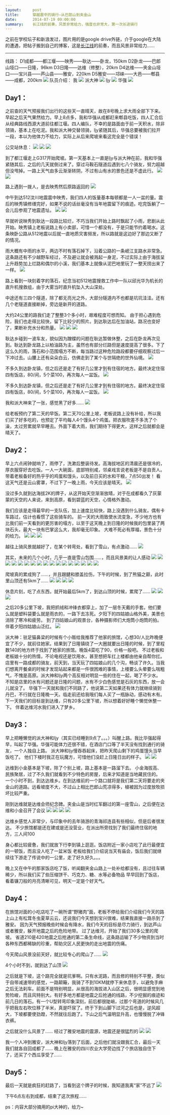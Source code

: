 ```yaml
---
layout:     post
title:      穿越震中的骑行—从巴郎山到夹金山
date:       2014-07-19 09:00:00
summary:    长江线的前奏，风景非常给力，强度也非常大，第一次长途骑行
---
```


之前在学校坛子和新浪发过，图片用的是google drive外链，介于google在大陆的遭遇，把帖子搬到自己的博客，这是[长江线][100]的前奏，而且风景非常给力……


----------
线路：
D1成都——都江堰——映秀——耿达——卧龙，150km
D2卧龙——巴郎山垭口——日隆，96km
D3日隆——达维（修整），20km
D4达维——夹金山垭口——宝兴县——芦山县——雅安，220km
D5雅安——邛崃——大邑——郫县——成都，200km
![][1]
队员介绍：
我
![][2]
派大神
![][3]
ljy
![][4]
华强
![][5]

**Day1：**
-----
之前查的天气预报我们出行的这些天一直晴天，故在8号晚上求大雨全部下下来。早起之后天气果然给力。早上8点多，我和华强从成都赶来郫县吃饭，四人汇合后从经典路线西源大道前往都江堰。四人编队，不幸的是路面由于前一天积水，除非领骑，基本上在吃泥。我和派大神交替领骑，ljy紧随其后，华强总要被我们拉开一段，本以为他体力不给力，实际上从后来爬坡来看这完全是个错误！

公交站休息：
![][6]
![][7]
![][8]

到了都江堰走上G317开始爬坡。第一天基本上一直是ljy与派大神在前，我和华强紧随其后，之后的几天就倒过来了。穿过马鞍石隧道后遇到七八个骑友，努力超越但没甩掉。一路上天气由多云渐渐转阴，不过有山有水的景色还是不虚此行。
![][9]
![][10]

路上遇到一拨人，是去映秀然后原路返回的
![][12]

中午到达512汶川地震震中映秀，我们四人的饭量基本每顿都是一人一盆的量。震后的映秀镇修缮完好，如果不说的话丝毫没有当年地震留下的痕迹。吃完饭躺了一会儿后参观了地震遗址。
![][13]
![][14]

早就听说映秀到耿达一段路比较烂，不巧当我们开始上路时飘起了小雨，悲剧从此开始。映秀镇上老板说路上有小卖部，可惜一个都没有，于是只能节约着喝水。这条映卧公路从512地震以后就一直地质灾害频发，所以路就是这边好了那边又断了的情况。

雨大概有中雨的水平，两边不时有落石掉下，沿着公路的一条岷江支路水非常急。这条路还有不少越野车经过，不及避让就会被溅起一身泥，不过实际上由于海拔呈上升趋势加上烂路和偶尔的小溪，我们基本上就像从泥巴地里玩了一整天捞出来了一样。
![][15]

路上看到一块刻着字的落石，纪念当初512地震搜救工作中一队以邱光华为机长的直升机搜救组，由于大雾当时直升机坠入大山深处。

中途还有三四个隧道，除了都无亮光之外，大部分隧道内不也都是坑坑洼洼。还有几个老隧道直接断掉，旁边是新开的道路。

大约24公里的路我们走了整整3个多小时，艰难程度可想而知。
由于担心遇到危险，我们也走得比较快，留下比较少的照片。到达耿达后在加油站，路况也变好了，果断补充水分和热量。
![][16]
![][17]
![][18]

耿达乡碰到一波车友，貌似因为蹭蝶的问题在耿达暂做休整，之后在卧龙再次见到。耿达到卧龙路上以柏油路为主，虽然也有部分烂路但是速度提高了很多。下了这么久的雨，落石和小范围塌方不断，每当路过这种危险路段都要仔细观察过后一下冲过去。山腰上还有朵朵白云，仿佛走到了某个与世隔绝的世外仙境。
![][19]

不多久到达卧龙镇，但之后还是走了有好几公里才到有住宿的地方。最终决定住宿四有饭店，80/间，5个菜100，再次每人一盆饭。
![][20]

不多久到达卧龙镇，但之后还是走了有好几公里才到有住宿的地方。最终决定住宿四有饭店，80/间，5个菜100，再次每人一盆饭。
![][21]

我和派大神来了一张，感觉黑了好多……
![][22]

给老板预约了第二天的早饭。第二天70公里上坡，老板说路上没有补给，所以我们买了好多吃的，也预定了平均每人4个馒头4个鸡蛋。把衣服吹差不多洗了个澡，太过劳累就早早睡去。外面下着大雨，我们期待下得更大，这样之后就都会是晴天了。

**Day2：**
-----
早上六点闹钟就响了，雨停了，洗漱后整装待发。高海拔地区的清晨还是很冷的，厚衣服穿好去吃饭。一人一大碗面，底部特别咸，邻桌戏言说老板是不是自贡人。
带着老板备好的热乎乎的鸡蛋和馒头，以及前日买的水和干粮，7点50出发！
看这天气还是云山雾罩，不过下了一晚上雨，今天应该是晴天。
![][23]

没过多久就到达海拔2K的牌子，从这开始天空渐渐放晴，对于在成都看久了灰蒙蒙的天空的人来说，来到高原，看到碧蓝的天空，心情格外激动。

我们应该是走得最早的一支队伍，加上速度比较快，路上没遇到什么骑友。偶有卡车路过，估计也看惯了这些骑车的。
前一天的大雨致使水流变急，不少地方也有比我们前一天看到的更厉害的塌方，以至于这天晚上到日隆的时候我的包里装了两块石头，最大一块有巴掌这么大，我却毫无印象。
大难不死必有厚福，景色十分的给力。
![][24]
![][25]
![][26]

越往上骑风景就越好了，在某个转弯处，看到了雪山，有点激动……
![][27]

其实，未来的几个小时，几乎一直是雪山包围……，而且风景美的让人感动
![][28]
![][29]
![][30]
![][31]
![][32]
![][33]
![][34]
![][35]
![][36]
![][37]
![][38]
![][39]
![][40]
![][41]
![][42]
![][43]
![][44]

爬坡真的累成狗了……，并且跟腱和膝盖拉伤，下午的时候，到了熊猫之巅，此时里山顶还有5km了……
![][45]
![][46]
![][47]
![][48]

休息片刻，吃了点东西，就开始最后5km了，到达山顶的时候，累爬了……
![][49]
![][50]
![][51]

之后20多公里下坡，我把抓绒和冲锋衣都穿上，加了一层冬天戴的手套。他们要么就是塑料袋要么就是雨衣的，一路下去冻死。夕阳下的四姑娘山格外美，美景也消除了寒冷和疲劳。
到了四姑娘山的观景台，各种摄影师们大炮筒小炮筒的拍。伴着夕阳四姑娘山泛红。
![][52]

派大神：驻足猫鼻梁的时候有个小贩给我推荐了他家的旅馆，心想30/人比昨晚便宜了不少，就前往她家。结果到了日隆镇绕了一大圈就要出日隆的时候，到了里程数140的地方终于找到了她家的旅馆。晚饭4菜吃了90，价格一般吧。
不过老板和老板娘十分的热情，不论电视还是饮用水，甚至想把车扛上楼都由他亲自帮你扛。店里有一路成都的骑友，前天到，当天玩了四姑娘山的几个沟，畅谈了许久。当我们想离开餐桌的时候才发现站起来都是一件很困难的事情，上楼要么头晕要么喘粗气，不愧是高原。派大神和ljy两个高反相对明显一些的住在一起，喝了不少水。不知是店里的水有问题还是日隆的问题，水有不少白色感觉是石灰的东西，放一会儿就没了。
华强下一天就和我们不同路了，他说第二天如果还有体力就继续骑到丹巴，不行就在日隆晚一天。临走前还给我哦们每人买了一瓶脉动，感动有木有。
下一天我们的目标是到达维，只有20多公里下坡，所以想着好好睡个懒觉休整一下。
伴着达维河水我们进入了梦乡。

**Day3：**
-----

早上把睡懒觉的派大神和ljy（其实已经睡到9点了。。。）叫醒上路。我比华强起得早，叫起了华强。华强可能体力还很不错，在酒店门口等了半天没有找到通行的骑友，一个人独自上路。
派大神和ljy慢吞吞起床，把昨天爬山剩下的鸡蛋馒头当早饭吃了。
他们下楼时我正在玩魔方，可惜他们没赶上日隆日出的样子。
![][53]
![][54]

达维到小金基本是下坡，除了个别上坡，路上基本是一路溜下去。
小金海拔高、民族聚居，过了不久我们就看到不少特色的房屋，后来才知道是当地藏民住的。
一个小时不到，到达达维乡。在到达维前的一个路口就将是我们第二天将要走的夹金山的道路。远看坡度不大，不过山上相比巴郎山荒凉得多，植被因为过度放牧损坏比较严重。

刚到达维就是达维会师纪念碑。夹金山是当时红军翻过的第一座雪山，之后便在达维和小金召开了会议
![][55]
![][56]
![][57]
![][58]

达维乡感觉人非常少，与印象中的去年骑游的青海祁连县有些相似，但是后者很发达。
不少旅馆都是还在建或是还没营业，在派出所旁找到了我们最终住宿的地方，三人间100

身心都比较疲惫，我们就放下行李到镇上逛逛。饭店附近一家小店吃了此行最便宜的一顿饭，而且没人吃了一盆米饭
老板给我们介绍说当天有庙会，饭后我们就继续往下游走了传说中的一公里，走了好久好久。。。


晚上又在中午的那家饭店吃了饭，听闻翻夹金山路上一处补给都没有，且过往车辆稀少，所以我们买了些压缩饼干、巧克力、糖、水等必备物品
早早回到了饭店，看着镰刀般的月亮清晰可见，明天一定是个好天气。

**Day4：**
-----
在旅馆对面的小吃店吃了一碗所谓“野猪肉”面，老板不停给我们介绍我们今天的路上山上有松茸冬虫夏草云云，还说我们今天想到宝兴很难，结果我直接一路杀到了雅安。
因为天气预报晚些时候会有降水，我们今天的目标是尽力骑行，到达芦山或者雅安，躲开地震之后的危险地带。
过了达维河，开始了我们30多公里的爬坡。
省道210是420地震之后抢通的第二条生命线，这条路运输了不少物资到当时各种东西都稀缺的珍重，帮助灾区人民更快的走出地震的伤痛。

今天爬山风景没前天好，就比较专心的爬山了……
![][59]

4个小时不到，就到达了山顶
![][60]

之后就是下坡，这个路完全就是坑爹啊。只有水泥路，而且修的特别不平整，类似于自带减速带的感觉，一路颠簸，我骑了不到10KM就停下来休息手，以避免手麻之后无法刹车。前面不是特别明显，从很高的海拔进入山区之后，很明显感觉到地势险峻，而且风特别大。有好多地方都是地震之后抢通的线路，不少挖掘的痕迹和前几日的落石。有一个U型转弯印象深刻，前后都很陡峭，过那个弯道的时候风几乎把我左右吹位移了半米，真是吓尿了。终于下到山脚下过河之后也是，逆风超大，下坡都要使劲蹬，不然就往后跑了。下山之后气温明显升高，也慢慢脱了冲锋衣裤。

之后就没什么风景了……
经过了雅安地震的震源，地震还是很猛烈的
![][61]
![][62]

我一个人冲到雅安，派大神和ljy落到了后面，之后他们就没跟我汇合，最后一天我们就各自回成都了……
晚上在雅安的四川农业大学旁边找了个旅店独自住下了，还买了个西瓜享受了……

**Day5：**
-----
最后一天就是疯狂的赶路了，当看到这个牌子的时候，我知道我离“家”不远了
![][63]

下午6点左右到成都，结束了这次旅程……

ps：内容大部分摘用的pi大神的，给力~

[100]: /2014/07/19/14天独骑2463km，成-南京（长江线）/
[1]: https://dn-getlink.qbox.me/xhx1.jpg
[2]: https://dn-getlink.qbox.me/xhx2.JPG
[3]: https://dn-getlink.qbox.me/xhx3.JPG
[4]: https://dn-getlink.qbox.me/xhx4.JPG
[5]: https://dn-getlink.qbox.me/xhx5.JPG
[6]: https://dn-getlink.qbox.me/xhx6.JPG
[7]: https://dn-getlink.qbox.me/xhx7.JPG
[8]: https://dn-getlink.qbox.me/xhx8.JPG
[9]: https://dn-getlink.qbox.me/xhx9.JPG
[10]: https://dn-getlink.qbox.me/xhx10.JPG
[11]: https://dn-getlink.qbox.me/xhx11.JPG
[12]: https://dn-getlink.qbox.me/xhx12.JPG
[13]: https://dn-getlink.qbox.me/xhx13.JPG
[14]: https://dn-getlink.qbox.me/xhx14.JPG
[15]: https://dn-getlink.qbox.me/xhx15.JPG
[16]: https://dn-getlink.qbox.me/xhx16.JPG
[17]: https://dn-getlink.qbox.me/xhx17.JPG
[18]: https://dn-getlink.qbox.me/xhx18.JPG
[19]: https://dn-getlink.qbox.me/xhx19.JPG
[20]: https://dn-getlink.qbox.me/xhx20.JPG
[21]: https://dn-getlink.qbox.me/xhx21.JPG
[22]: https://dn-getlink.qbox.me/xhx22.JPG
[23]: https://dn-getlink.qbox.me/xhx23.JPG
[24]: https://dn-getlink.qbox.me/xhx24.JPG
[25]: https://dn-getlink.qbox.me/xhx25.JPG
[26]: https://dn-getlink.qbox.me/xhx26.JPG
[27]: https://dn-getlink.qbox.me/xhx27.JPG
[28]: https://dn-getlink.qbox.me/xhx28.JPG
[29]: https://dn-getlink.qbox.me/xhx29.JPG
[30]: https://dn-getlink.qbox.me/xhx30.JPG
[31]: https://dn-getlink.qbox.me/xhx31.JPG
[32]: https://dn-getlink.qbox.me/xhx32.JPG
[33]: https://dn-getlink.qbox.me/xhx33.JPG
[34]: https://dn-getlink.qbox.me/xhx34.JPG
[35]: https://dn-getlink.qbox.me/xhx35.JPG
[36]: https://dn-getlink.qbox.me/xhx36.JPG
[37]: https://dn-getlink.qbox.me/xhx37.JPG
[38]: https://dn-getlink.qbox.me/xhx38.JPG
[39]: https://dn-getlink.qbox.me/xhx39.JPG
[40]: https://dn-getlink.qbox.me/xhx40.JPG
[41]: https://dn-getlink.qbox.me/xhx41.JPG
[42]: https://dn-getlink.qbox.me/xhx42.JPG
[43]: https://dn-getlink.qbox.me/xhx43.JPG
[44]: https://dn-getlink.qbox.me/xhx44.JPG
[45]: https://dn-getlink.qbox.me/xhx45.JPG
[46]: https://dn-getlink.qbox.me/xhx46.JPG
[47]: https://dn-getlink.qbox.me/xhx47.JPG
[48]: https://dn-getlink.qbox.me/xhx48.JPG
[49]: https://dn-getlink.qbox.me/xhx49.JPG
[50]: https://dn-getlink.qbox.me/xhx50.JPG
[51]: https://dn-getlink.qbox.me/xhx51.JPG
[52]: https://dn-getlink.qbox.me/xhx52.jpg
[53]: https://dn-getlink.qbox.me/xhx53.JPG
[54]: https://dn-getlink.qbox.me/xhx54.JPG
[55]: https://dn-getlink.qbox.me/xhx55.JPG
[56]: https://dn-getlink.qbox.me/xhx56.JPG
[57]: https://dn-getlink.qbox.me/xhx57.JPG
[58]: https://dn-getlink.qbox.me/xhx58.JPG
[59]: https://dn-getlink.qbox.me/xhx59.JPG
[60]: https://dn-getlink.qbox.me/xhx60.JPG
[61]: https://dn-getlink.qbox.me/xhx61.JPG
[62]: https://dn-getlink.qbox.me/xhx62.JPG
[63]: https://dn-getlink.qbox.me/xhx63.JPG
